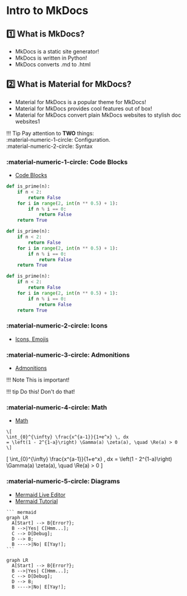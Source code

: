 # Intro to MkDocs

## 1️⃣ What is MkDocs?

* MkDocs is a static site generator!
* MkDocs is written in Python!
* MkDocs converts .md to .html

## 2️⃣ What is Material for MkDocs?

* Material for MkDocs is a popular theme for MkDocs!
* Material for MkDocs provides cool features out of box!
* Material for MkDocs convert plain MkDocs websites to stylish doc websites1

!!! Tip
    Pay attention to **TWO** things:  
    :material-numeric-1-circle: Configuration.  
    :material-numeric-2-circle: Syntax 


### :material-numeric-1-circle: Code Blocks

* [Code Blocks](https://squidfunk.github.io/mkdocs-material/reference/code-blocks/)

```py title="prime.py"
def is_prime(n):
    if n < 2:
        return False
    for i in range(2, int(n ** 0.5) + 1):
        if n % i == 0:
            return False
    return True
```

```py linenums="1"
def is_prime(n):
    if n < 2:
        return False
    for i in range(2, int(n ** 0.5) + 1):
        if n % i == 0:
            return False
    return True
```

```py linenums="1" hl_lines="2-4"
def is_prime(n):
    if n < 2:
        return False
    for i in range(2, int(n ** 0.5) + 1):
        if n % i == 0:
            return False
    return True
```


### :material-numeric-2-circle: Icons

* [Icons, Emojis](https://squidfunk.github.io/mkdocs-material/reference/icons-emojis/)

### :material-numeric-3-circle: Admonitions

* [Admonitions](https://squidfunk.github.io/mkdocs-material/reference/admonitions/)

!!! Note
    This is important!

!!! tip
    Do this! Don't do that!

### :material-numeric-4-circle: Math

* [Math](https://squidfunk.github.io/mkdocs-material/reference/math/)


```
\[
\int_{0}^{\infty} \frac{x^{a-1}}{1+e^x} \, dx 
= \left(1 - 2^{1-a}\right) \Gamma(a) \zeta(a), \quad \Re(a) > 0
\]
```

\[
\int_{0}^{\infty} \frac{x^{a-1}}{1+e^x} \, dx 
= \left(1 - 2^{1-a}\right) \Gamma(a) \zeta(a), \quad \Re(a) > 0
\]


### :material-numeric-5-circle: Diagrams

* [Mermaid Live Editor](https://mermaid.live/edit)
* [Mermaid Tutorial](https://mermaid.js.org/intro/)


````
``` mermaid
graph LR
  A[Start] --> B{Error?};
  B -->|Yes| C[Hmm...];
  C --> D[Debug];
  D --> B;
  B ---->|No| E[Yay!];
```
````

``` mermaid
graph LR
  A[Start] --> B{Error?};
  B -->|Yes| C[Hmm...];
  C --> D[Debug];
  D --> B;
  B ---->|No| E[Yay!];
```

